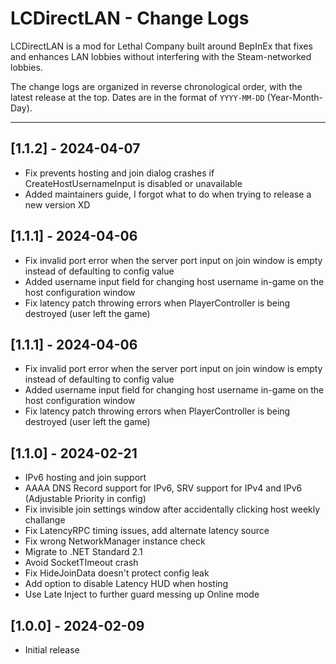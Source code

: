 # LCDirectLAN - Change Logs

LCDirectLAN is a mod for Lethal Company built around BepInEx that fixes and enhances LAN lobbies without interfering with the Steam-networked lobbies.

The change logs are organized in reverse chronological order, with the latest release at the top.
Dates are in the format of `YYYY-MM-DD` (Year-Month-Day).

----
## [1.1.2] - 2024-04-07
- Fix prevents hosting and join dialog crashes if CreateHostUsernameInput is disabled or unavailable
- Added maintainers guide, I forgot what to do when trying to release a new version XD

## [1.1.1] - 2024-04-06
- Fix invalid port error when the server port input on join window is empty instead of defaulting to config value
- Added username input field for changing host username in-game on the host configuration window
- Fix latency patch throwing errors when PlayerController is being destroyed (user left the game)

## [1.1.1] - 2024-04-06
- Fix invalid port error when the server port input on join window is empty instead of defaulting to config value
- Added username input field for changing host username in-game on the host configuration window
- Fix latency patch throwing errors when PlayerController is being destroyed (user left the game)

## [1.1.0] - 2024-02-21
- IPv6 hosting and join support
- AAAA DNS Record support for IPv6, SRV support for IPv4 and IPv6 (Adjustable Priority in config)
- Fix invisible join settings window after accidentally clicking host weekly challange
- Fix LatencyRPC timing issues, add alternate latency source
- Fix wrong NetworkManager instance check
- Migrate to .NET Standard 2.1
- Avoid SocketTImeout crash
- Fix HideJoinData doesn't protect config leak
- Add option to disable Latency HUD when hosting
- Use Late Inject to further guard messing up Online mode

## [1.0.0] - 2024-02-09
- Initial release